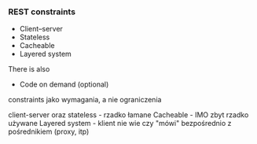 ### REST constraints

* Client–server
* Stateless
* Cacheable
* Layered system

<p class="fragment">
There is also
<ul class="fragment"><li>Code on demand <span class="fragment">(optional)</span></ul></li>
</p>

<aside class="notes">
constraints jako wymagania, a nie ograniczenia

client-server oraz stateless - rzadko łamane
Cacheable - IMO zbyt rzadko używane
Layered system - klient nie wie czy "mówi" bezpośrednio z pośrednikiem (proxy, itp)
</aside>
